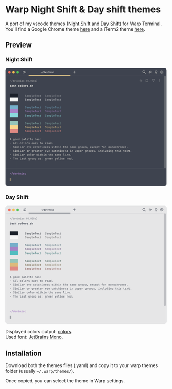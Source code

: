 # Warp Night Shift & Day shift themes

A port of my vscode themes ([Night Shift](https://github.com/Jean-Tinland/vscode-theme-desaturated) and [Day Shift](https://github.com/Jean-Tinland/vscode-theme-day-shift)) for Warp Terminal.\
You'll find a Google Chrome theme [here](https://github.com/Jean-Tinland/chrome-theme-desaturated) and a iTerm2 theme [here](https://github.com/Jean-Tinland/iTerm2-theme-desaturated).

## Preview

### Night Shift

![dark preview](./preview-dark.png)

### Day Shift

![light preview](./preview-light.png)

Displayed colors output: [colors](https://gitlab.com/es20490446e/colors).\
Used font: [JetBrains Mono](https://www.jetbrains.com/lp/mono/).

## Installation

Download both the themes files (.yaml) and copy it to your warp themes folder (usually `~/.warp/themes/`).

Once copied, you can select the theme in Warp settings.
